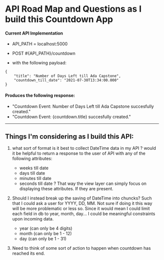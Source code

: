 # API Road Map and Questions as I build this Countdown App

#### Current API Implementation
- API_PATH = localhost:5000

- POST #{API_PATH}/countdown
- with the following payload:

```
{
    "title": "Number of Days Left till Ada Capstone",
    "countdown_till_date": "2021-07-30T13:34:00.000"
}
```

#### Produces the following response:
- "Countdown Event:  Number of Days Left till Ada Capstone succesfully created."
- "Countdown Event: {countdown.title} succesfully created."

<hr>

## Things I'm considering as I build this API:

1. what sort of format is it best to collect DateTime data in my API ? 
would it be helpful to return a response to the user of API with any of the following attributes:
    - weeks till date
    - days till date
    - minutes till date
    - seconds till date ?
That way the view layer can simply focus on displaying these attributes. If they are present.

2. Should I instead break up the saving of DateTime into chuncks? Such that I could ask a user for YYYY, DD, MM. Not sure if doing it this way will be more problematic or less so. Since it would mean I could limit each field in db to year, month, day... I could be meaningful constraints upon incoming data.
    - year (can only be 4 digits)
    - month (can only be 1 - 12)
    - day (can only be 1 - 31)

3. Need to think of some sort of action to happen when countdown has reached its end. 